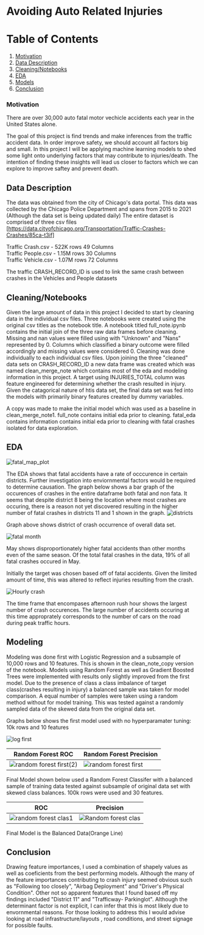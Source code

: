 # Avoiding Auto Related Injuries

# Table of Contents
1. [Motivation](https://github.com/shigos/Traffic_Models/blob/main/README.md#motivation) 
2. [Data Description](https://github.com/shigos/Traffic_Models/blob/main/README.md#data-description)
3. [Cleaning/Notebooks](https://github.com/shigos/Traffic_Models/blob/main/README.md#data-description)
4. [EDA](https://github.com/shigos/Traffic_Models/blob/main/README.md#eda)
5. [Models](https://github.com/shigos/Traffic_Models/blob/main/README.md#modeling)
6. [Conclusion](https://github.com/shigos/Traffic_Models/blob/main/README.md#modeling)

### Motivation
There are over 30,000 auto fatal motor vechicle accidents each year in the United States alone.

The goal of this project is find trends and make inferences from the traffic accident data. In order improve safety, we should account all factors big and small. In this project I will be applying machine learning models to shed some light onto underlying factors that may contribute to injuries/death. The intention of finding these insights will lead us closer to factors which we can explore to improve saftey and prevent death.



## Data Description
The data was obtained from the city of Chicago's data portal. 
This data was collected by the Chicago Police Department and spans from 2015 to 2021 (Although the data set is being updated daily) 
The entire dataset is comprised of three csv files [https://data.cityofchicago.org/Transportation/Traffic-Crashes-Crashes/85ca-t3if]

Traffic Crash.csv - 522K rows 49 Columns \
Traffic People.csv - 1.15M rows 30 Columns\
Traffic Vehicle.csv - 1.07M rows 72 Columns

The traffic CRASH_RECORD_ID is used to link the same crash between crashes in the Vehicles and People datasets

## Cleaning/Notebooks 
Given the large amount of data in this project I decided to start by cleaning data in the individual csv files. Three notebooks were created using the original csv titles as the notebook title. A notebook titled full_note.ipynb contains the initial join of the three raw data frames before cleaning. Missing and nan values were filled using with "Unknown" and "Nans" represented by 0. Columns which classified a binary outcome were filled accordingly and missing values were considered 0. Cleaning was done individually to each individual csv files. Upon joining the three "cleaned" data sets on CRASH_RECORD_ID a new data frame was created which was named clean_merge_note which contains most of the eda and modeling information in this project. A target using INJURIES_TOTAL column was feature engineered for determining whether the crash resulted in injury. Given the catagorical nature of htis data set, the final data set was fed into the models with primarily binary features created by dummy variables.

A copy was made to make the initial model which was used as a baseline in clean_merge_note1.
full_note contains initial eda prior to cleaning.
fatal_eda contains information contains initial eda prior to cleaning with fatal crashes isolated for data exploration.

## EDA

![fatal_map_plot](https://user-images.githubusercontent.com/76585249/126579407-961a1fd3-4ec8-4419-8d52-303f3fa6b2b0.png)

The EDA shows that fatal accidents have a rate of occcurence in certain districts. Further investigation into enviornmental factors would be required to determine causation.
The graph below shows a bar graph of the occurences of crashes in the entire dataframe both fatal and non fata.
It seems that despite district 8 being the location where most crashes are occuring, there is a reason not yet discovered resulting in the higher number of fatal crashes in districts 11 and 1 shown in the graph. 
![districts ](https://user-images.githubusercontent.com/76585249/126584127-f1af04cf-747e-4094-adc9-c61d805f1ec1.png)

Graph above shows district of crash occurrence of overall data set.

![fatal month](https://user-images.githubusercontent.com/76585249/126584115-48e2d7e1-1252-4a26-84cc-33dbcff54a14.png)

May shows disproportionately higher fatal accidents than other months even of the same season. Of the total fatal crashes in the data, 19% of all fatal crashes occured in May. 

Initially the target was chosen based off of fatal accidents. Given the limited amount of time, this was altered to reflect injuries resulting from the crash.

![Hourly crash](https://user-images.githubusercontent.com/76585249/126584121-7ea707ec-7ba3-413b-a285-bc32f1ad184f.png)

The time frame that encompases afternoon rush hour shows the largest number of crash occurences. The large number of accidents occuring at this time approprately corresponds to the number of cars on the road during peak traffic hours.


## Modeling
Modeling was done first with Logistic Regression and a subsample of 10,000 rows and 10 features. This is shown in the clean_note_copy version of the notebook. Models using Random Forest as well as Gradient Boosted Trees were implemented with results only slightly improved from the first model. Due to the presence of class a class imbalance of target class(crashes resulting in injury) a balanced sample was taken for model comparison. A equal number of samples were taken using a random method without for model training. This was tested against a randomly sampled data of the skewed data from the original data set. 

Graphs below shows the first model used with no hyperparamater tuning: 10k rows and 10 features

![log first](https://user-images.githubusercontent.com/76585249/126593074-b8d5e98d-eeec-49eb-b3db-d3ea7df15592.png)  


| Random Forest ROC | Random Forest Precision |
| ------------- | ------------- |
| ![random forest first(2)](https://user-images.githubusercontent.com/76585249/126593279-bcd1b1c6-608a-4425-bcc2-5f2c134aa282.png)   | ![random forest first](https://user-images.githubusercontent.com/76585249/126593422-092550e9-0b6c-4aac-8822-41ad9a91da03.png)
 
 
Final Model shown below used a Random Forest Classifer with a balanced sample of training data tested against subsample of original data set with skewed class balances. 100k rows were used and 30 features. 







| ROC | Precision |
| ------------- | ------------- |
| ![random forest clas1](https://user-images.githubusercontent.com/76585249/126596319-d2be4876-b2f4-48c0-8d60-46c6472120a8.png) | ![Random forest clas](https://user-images.githubusercontent.com/76585249/126596331-45c84fb3-a5ee-4ba4-9225-eeecdf094a9a.png) |

Final Model is the Balanced Data(Orange Line)


## Conclusion
Drawing feature importances, I used a combination of shapely values as well as coeficients from the best performing models. Although the many of the feature importances contributing to crash injury seemed obvious such as "Following too closely", "Airbag Deployment" and "Driver's Physical Condition". Other not so apparent features that I found based off my findings included "District 11" and "Trafficway- Parkinglot". Although the determinant factor is not explicit, I can infer that this is most likely due to envornmental reasons. For those looking to address this I would advise looking at road infrastructure/layouts , road conditions, and street signage for possible faults.
